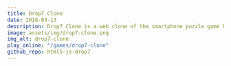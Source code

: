 ```yaml
---
title: Drop7 Clone
date: 2018-03-13
description: Drop7 Clone is a web clone of the smartphone puzzle game Drop7. Drop7 Clone has been made as an indie dev with HTML5 and Javascript.
image: assets/img/drop7-clone.png
img_alt: drop7-clone
play_online: "/games/drop7-clone"
github_repo: html5-js-drop7
---
```

